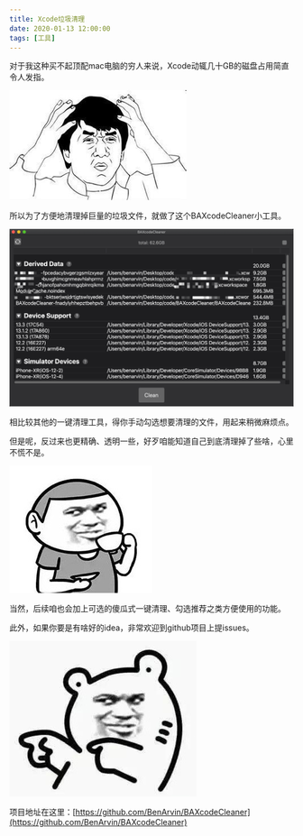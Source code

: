 ```yaml
---
title: Xcode垃圾清理
date: 2020-01-13 12:00:00
tags: [工具]
---
```


对于我这种买不起顶配mac电脑的穷人来说，Xcode动辄几十GB的磁盘占用简直令人发指。

![](/images/Xcode垃圾清理/img1.JPG)

所以为了方便地清理掉巨量的垃圾文件，就做了这个BAXcodeCleaner小工具。

![](/images/Xcode垃圾清理/snapshot.png)

相比较其他的一键清理工具，得你手动勾选想要清理的文件，用起来稍微麻烦点。

但是呢，反过来也更精确、透明一些，好歹咱能知道自己到底清理掉了些啥，心里不慌不是。

![](/images/Xcode垃圾清理/img2.JPG)

当然，后续咱也会加上可选的傻瓜式一键清理、勾选推荐之类方便使用的功能。

此外，如果你要是有啥好的idea，非常欢迎到github项目上提issues。

![](/images/Xcode垃圾清理/img3.JPG)

项目地址在这里：[https://github.com/BenArvin/BAXcodeCleaner](https://github.com/BenArvin/BAXcodeCleaner)
